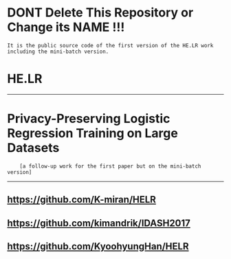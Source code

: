 # DONT Delete This Repository or Change its NAME !!!
    It is the public source code of the first version of the HE.LR work including the mini-batch version.


# HE.LR

---

# Privacy-Preserving Logistic Regression Training on Large Datasets 
        [a follow-up work for the first paper but on the mini-batch version]

---
## https://github.com/K-miran/HELR
## https://github.com/kimandrik/IDASH2017
## https://github.com/KyoohyungHan/HELR
